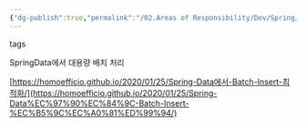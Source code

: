 ```yaml
---
{"dg-publish":true,"permalink":"/02.Areas of Responsibility/Dev/Spring/Spring batch/","tags":["dev","spring","batch"],"noteIcon":""}
---
```



tags

SpringData에서 대용량 배치 처리

[https://homoefficio.github.io/2020/01/25/Spring-Data에서-Batch-Insert-최적화/](https://homoefficio.github.io/2020/01/25/Spring-Data%EC%97%90%EC%84%9C-Batch-Insert-%EC%B5%9C%EC%A0%81%ED%99%94/)